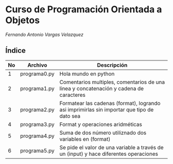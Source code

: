 # Curso de Programación Orientada a Objetos

*Fernando Antonio Vargas Velazquez*

## Índice

|No|Archivo     |Descripción         |
|--|------------|--------------------|
|1 |programa0.py|Hola mundo en python|
|2 |programa1.py|Comentarios multiples, comentarios de una linea y concatenación y cadena de caracteres|
|3 |programa2.py|Formatear las cadenas (format), logrando asi imprimirlas sin importar que tipo de dato sea|
|4 |programa3.py|Format y operaciones aridméticas|
|5 |programa4.py|Suma de dos número utiliznado dos variables en (format)|
|6 |programa5.py|Se pide el valor de una variable a través de un (input) y hace diferentes operaciones|